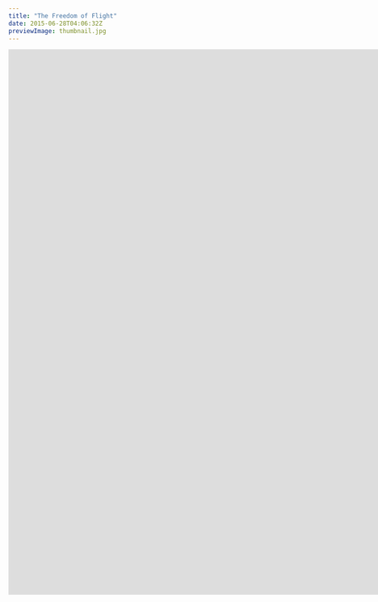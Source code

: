 ```yaml
---
title: "The Freedom of Flight"
date: 2015-06-28T04:06:32Z
previewImage: thumbnail.jpg
---
```


<iframe width="1920" height="1080" src="https://www.youtube.com/embed/zHQm7lmVcuI" frameborder="0" allow="accelerometer; autoplay; clipboard-write; encrypted-media; gyroscope; picture-in-picture" allowfullscreen></iframe>
